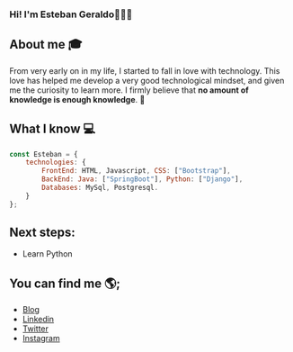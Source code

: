 ### Hi! I'm Esteban Geraldo👋🙋‍♂️

## About me :mortar_board:
From very early on in my life, I started to fall in love with technology. This love has helped me develop a very good technological mindset, and given me the curiosity to learn more. I firmly believe that **no amount of knowledge is enough knowledge**. 🧠

## What I know 💻
```js
const Esteban = {
    technologies: {
        FrontEnd: HTML, Javascript, CSS: ["Bootstrap"],
        BackEnd: Java: ["SpringBoot"], Python: ["Django"],
        Databases: MySql, Postgresql.
    }
};
```
## Next steps:
- Learn Python


## You can find me 🌎;
 - [Blog](https://geralst-portafolio.netlify.app)
 - [Linkedin](https://www.linkedin.com/in/esteban-geraldo/)
 - [Twitter](https://twitter.com/thvanderz)
 - [Instagram](https://www.instagram.com/sgvanderz/)



<!--
**esugeraldo/esugeraldo** is a ✨ _special_ ✨ repository because its `README.md` (this file) appears on your GitHub profile.

Here are some ideas to get you started:

- 🔭 I’m currently working on ...
- 🌱 I’m currently learning ...
- 👯 I’m looking to collaborate on ...
- 🤔 I’m looking for help with ...
- 💬 Ask me about ...
- 📫 How to reach me: ...
- 😄 Pronouns: ...
- ⚡ Fun fact: ...
-->
